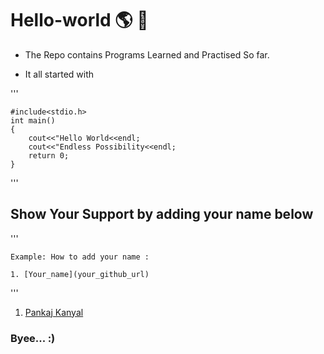 # Hello-world :earth_americas: :milky_way:

- The Repo contains Programs Learned and Practised So far.

- It all started with 

'''
    
    #include<stdio.h>
    int main()
    {
        cout<<"Hello World<<endl;
        cout<<"Endless Possibility<<endl;
        return 0;
    }

'''

## Show Your Support by adding your name below 

'''

    Example: How to add your name :
     
    1. [Your_name](your_github_url)

'''

1. [Pankaj Kanyal](https://github.com/pankajsingh016)


### Byee... :)